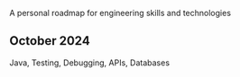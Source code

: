 A personal roadmap for engineering skills and technologies

## October 2024
Java, Testing, Debugging, APIs, Databases
